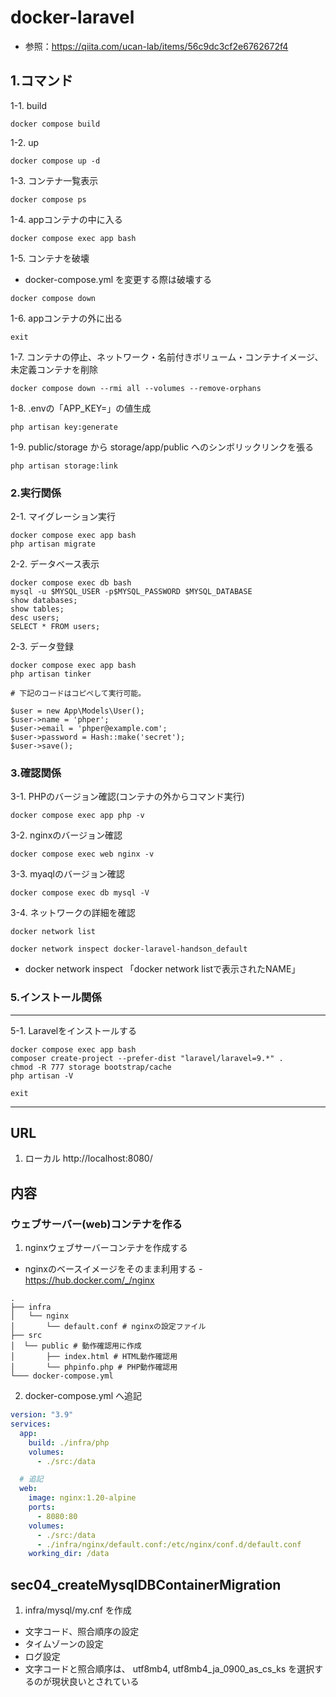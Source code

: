 # docker-laravel
- 参照：https://qiita.com/ucan-lab/items/56c9dc3cf2e6762672f4

## 1.コマンド
1-1. build
```
docker compose build
```

1-2. up
```
docker compose up -d
```

1-3. コンテナ一覧表示
```
docker compose ps
```

1-4. appコンテナの中に入る
```
docker compose exec app bash
```

1-5. コンテナを破壊
- docker-compose.yml を変更する際は破壊する
```
docker compose down
```

1-6. appコンテナの外に出る
```
exit
```

1-7. コンテナの停止、ネットワーク・名前付きボリューム・コンテナイメージ、未定義コンテナを削除
```
docker compose down --rmi all --volumes --remove-orphans
```

1-8. .envの「APP_KEY=」の値生成
```
php artisan key:generate
```

1-9. public/storage から storage/app/public へのシンボリックリンクを張る
```
php artisan storage:link
```

### 2.実行関係
2-1. マイグレーション実行
```
docker compose exec app bash
php artisan migrate
```

2-2. データベース表示
```
docker compose exec db bash
mysql -u $MYSQL_USER -p$MYSQL_PASSWORD $MYSQL_DATABASE
show databases;
show tables;
desc users;
SELECT * FROM users;
```

2-3. データ登録
```
docker compose exec app bash
php artisan tinker
```

```
# 下記のコードはコピペして実行可能。

$user = new App\Models\User();
$user->name = 'phper';
$user->email = 'phper@example.com';
$user->password = Hash::make('secret');
$user->save();
```

### 3.確認関係
3-1. PHPのバージョン確認(コンテナの外からコマンド実行)
```
docker compose exec app php -v
```

3-2. nginxのバージョン確認
```
docker compose exec web nginx -v
```

3-3. myaqlのバージョン確認
```
docker compose exec db mysql -V
```

3-4. ネットワークの詳細を確認
```
docker network list

docker network inspect docker-laravel-handson_default
```
- docker network inspect 「docker network listで表示されたNAME」


### 5.インストール関係
***
5-1. Laravelをインストールする
```
docker compose exec app bash
composer create-project --prefer-dist "laravel/laravel=9.*" .
chmod -R 777 storage bootstrap/cache
php artisan -V

exit
```

***

## URL
1. ローカル
http://localhost:8080/

## 内容
### ウェブサーバー(web)コンテナを作る
1. nginxウェブサーバーコンテナを作成する
- nginxのベースイメージをそのまま利用する - https://hub.docker.com/_/nginx
```
.
├── infra
│   └── nginx
│       └── default.conf # nginxの設定ファイル
├── src
│  └── public # 動作確認用に作成
│       ├── index.html # HTML動作確認用
│       └── phpinfo.php # PHP動作確認用
└─── docker-compose.yml
```

2. docker-compose.yml へ追記
```yml:docker-compose.yml
version: "3.9"
services:
  app:
    build: ./infra/php
    volumes:
      - ./src:/data

  # 追記
  web:
    image: nginx:1.20-alpine
    ports:
      - 8080:80
    volumes:
      - ./src:/data
      - ./infra/nginx/default.conf:/etc/nginx/conf.d/default.conf
    working_dir: /data
```

## sec04_createMysqlDBContainerMigration
1. infra/mysql/my.cnf を作成
- 文字コード、照合順序の設定
- タイムゾーンの設定
- ログ設定
- 文字コードと照合順序は、 utf8mb4, utf8mb4_ja_0900_as_cs_ks を選択するのが現状良いとされている
